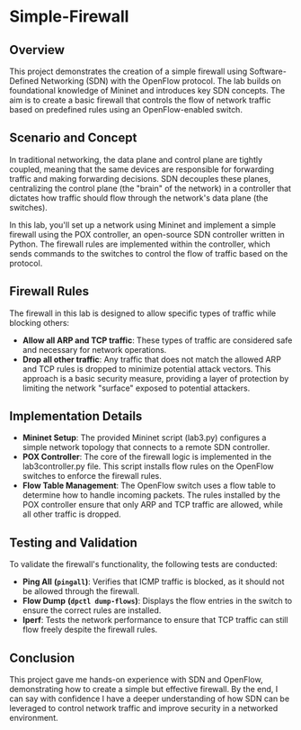 # Simple-Firewall


## Overview
This project demonstrates the creation of a simple firewall using Software-Defined Networking (SDN) with the OpenFlow protocol. The lab builds on foundational knowledge of Mininet and introduces key SDN concepts. The aim is to create a basic firewall that controls the flow of network traffic based on predefined rules using an OpenFlow-enabled switch.


## Scenario and Concept
In traditional networking, the data plane and control plane are tightly coupled, meaning that the same devices are responsible for forwarding traffic and making forwarding decisions. SDN decouples these planes, centralizing the control plane (the "brain" of the network) in a controller that dictates how traffic should flow through the network's data plane (the switches).

In this lab, you'll set up a network using Mininet and implement a simple firewall using the POX controller, an open-source SDN controller written in Python. The firewall rules are implemented within the controller, which sends commands to the switches to control the flow of traffic based on the protocol.


## Firewall Rules
The firewall in this lab is designed to allow specific types of traffic while blocking others:
- **Allow all ARP and TCP traffic**: These types of traffic are considered safe and necessary for network operations.
- **Drop all other traffic**: Any traffic that does not match the allowed ARP and TCP rules is dropped to minimize potential attack vectors.
This approach is a basic security measure, providing a layer of protection by limiting the network "surface" exposed to potential attackers.


## Implementation Details
- **Mininet Setup**: The provided Mininet script (lab3.py) configures a simple network topology that connects to a remote SDN controller.
- **POX Controller**: The core of the firewall logic is implemented in the lab3controller.py file. This script installs flow rules on the OpenFlow switches to enforce the firewall rules.
- **Flow Table Management**: The OpenFlow switch uses a flow table to determine how to handle incoming packets. The rules installed by the POX controller ensure that only ARP and TCP traffic are allowed, while all other traffic is dropped.


## Testing and Validation
To validate the firewall's functionality, the following tests are conducted:
- **Ping All** **(`pingall`)**: Verifies that ICMP traffic is blocked, as it should not be allowed through the firewall.
- **Flow Dump** **(`dpctl dump-flows`)**: Displays the flow entries in the switch to ensure the correct rules are installed.
- **Iperf**: Tests the network performance to ensure that TCP traffic can still flow freely despite the firewall rules.


## Conclusion
This project gave me hands-on experience with SDN and OpenFlow, demonstrating how to create a simple but effective firewall. By the end, I can say with confidence I have a deeper understanding of how SDN can be leveraged to control network traffic and improve security in a networked environment.
